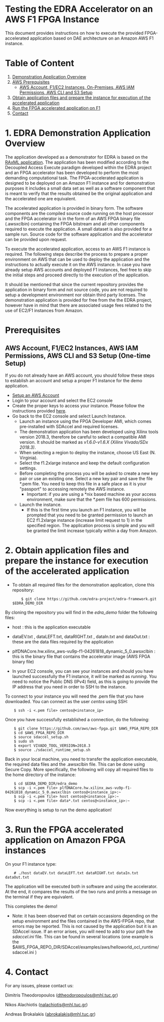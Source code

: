 # Testing the EDRA Accelerator on an AWS F1 FPGA Instance

This document provides instructions on how to execute the provided FPGA-accelerated application based on DAE architecture on an Amazon AWS F1 instance. 

# Table of Content

1. [Demonstration Application Overview](#overview) 
2. [AWS Prerequisites](#prerequisites)
   * [AWS Account, F1/EC2 Instances, On-Premises, AWS IAM Permissions, AWS CLI and S3 Setup](#iss)
3. [Obtain application files and prepare the instance for execution of the accelerated application](#createapp)
4. [Run the FPGA accelerated application on F1](#runonf1)
5. [Contact](#read)


<a name="overview"></a>
# 1. EDRA Demonstration Application Overview

The application developed as a demonstrator for EDRA is based on the [RAxML application](https://github.com/stamatak/standard-RAxML). The application has been modified according to the Decoupled Access Execute paradigm developed within the EDRA project and an FPGA accelerator has been developed to perform the most demanding computational task. The FPGA-accelerated application is designed to be deployed on an Amazon F1 instance and for demonstration purposes it includes a small data set as well as a software component that is meant to verify that the results obtained be the original application and the accelerated one are equivalent.

The accelerated application is provided in binary form. The software components are the compiled source code running on the host processor and the FPGA accelerator is in the form of an AWS FPGA binary file (.awsxclbin) containing the FPGA bitstream and all other components required to execute the application. A small dataset is also provided for a sample run. Source code for the software application and the accelerator can be provided upon request.

To execute the accelerated application, access to an AWS F1 instance is required. The following steps describe the process to prepare a proper environment on AWS that can be used to deploy the application and the instructions to actually execute it on the AWS instance. In case you have already setup AWS accounts and deployed F1 instances, feel free to skip the initial steps and proceed directly to the execution of the application.

It should be mentioned that since the current repository provides the application in binary form and not source code, you are not required to setup a development environment nor obtain third party licenses. The demonstration application is provided for free from the the EDRA project, however have in mind that there are associated usage fees related to the use of EC2/F1 instances from Amazon. 

<a name="prerequisites"></a>
# Prerequisites
<a name="iss"></a>
## AWS Account, F1/EC2 Instances, AWS IAM Permissions, AWS CLI and S3 Setup (One-time Setup)
If you do not already have an AWS account, you should follow these steps to establish an account and setup a proper F1 instance for the demo application.

* [Setup an AWS Account](https://aws.amazon.com/free/)
* Login to your account and select the EC2 console
* Create the proper keys to access your instance. Please follow the instructions provided [here](http://docs.aws.amazon.com/AWSEC2/latest/APIReference/ec2-api-permissions.html).
* Go back to the EC2 console and select Launch Instance.
  * Launch an instance using the FPGA Developer AMI, which comes pre-installed with SDAccel and required licenses.
  * The demonstration application has been developed using Xilinx tools version 2018.3, therefore be careful to select a compatible AMI version. It should be marked as <i>v1.6.0-v1.6.X (Xilinx Vivado/SDx 2018.3)</i>.
  * When selecting a region to deploy the instance, choose US East (N. Virginia).
  * Select the f1.2xlarge instance and keep the default configuration settings.
  * Before completing the process you will be asked to create a new key pair or use an existing one. Select a new key pair and save the file \*.pem file. You need to keep this file in a safe place as it is your "passport" to accessing remotely the AWS instance.
    * Important: if you are using a *nix based machine as your access environment, make sure that the \*.pem file has 600 permissions. 
  * Launch the instance. 
     * If this is the first time you launch an F1 instance, you will be prompted that you need to be granted permission to launch an EC2 f1.2xlarge instance (increase limit request to 1) in the specified region. The application process is simple and you will be granted the limit increase typically within a day from Amazon.  

<a name="createapp"></a>
# 2. Obtain application files and prepare the instance for execution of the accelerated application

* To obtain all required files for the demonstration application, clone this repository: 

   ```
       $ git clone https://github.com/edra-project/edra-framework.git $EDRA_DEMO_DIR  
   ```
By cloning the repository you will find in the *edra_demo* folder the following files:
  * host : this is the application executable
  * dataEV.txt , dataLEFT.txt, dataRIGHT.txt ,  dataIn.txt and dataOut.txt : these are the data files required by the application
  * plfDNACore.hw.xilinx_aws-vu9p-f1-04261818_dynamic_5_0.awsxclbin : this is the binary file that contains the accelerator image (AWS FPGA binary file)

* In your EC2 console, you can see your instances and should you have launched successfully the F1 instance, it will be marked as *running*. You need to notice the Public DNS (IPv4) field, as this is going to provide the IP address that you need in order to SSH to the instance.

To connect to your instance you will need the .pem file that you have downloaded. You can connect as the user *centos* using SSH:

   ```
       $ ssh -i <.pem file> centos@<instance_ip>  
   ```
Once you have successfully established a connection, do the following:

   ```
       $ git clone https://github.com/aws/aws-fpga.git $AWS_FPGA_REPO_DIR
       $ cd $AWS_FPGA_REPO_DIR                                         
       $ source sdaccel_setup.sh
       $ sudo sh
       $ export VIVADO_TOOL_VERSION=2018.3
       $ source ./sdaccel_runtime_setup.sh
   ```

Back in your local machine, you need to transfer the application executable, the required data files and the .awsxclbin file. This can be done using Secure Copy. More specifically, the following will copy all required files to the home directory of the instance:

   ```
       $ cd $EDRA_DEMO_DIR/edra_demo
       $ scp -i <.pem file> plfDNACore.hw.xilinx_aws-vu9p-f1-04261818_dynamic_5_0.awsxclbin centos@<instance_ip>:~
       $ scp -i <.pem file> host centos@<instance_ip>:~
       $ scp -i <.pem file> data*.txt centos@<instance_ip>:~
   ```

Now everything is setup to run the demo application!

<a name="runonf1"></a>
# 3. Run the FPGA accelerated application on Amazon FPGA instances

On your F1 instance type:

   ```
       # ./host dataEV.txt dataLEFT.txt dataRIGHT.txt dataIn.txt dataOut.txt 
   ```

The application will be executed both in software and using the accelerator. At the end, it compares the results of the two runs and prints a message on the terminal if they are equivalent.

This completes the demo!

* Note: it has been observed that on certain occassions depending on the setup environment and the files contained in the AWS-FPGA repo, that errors may be reported. This is not caused by the application but it is an SDAccel issue. If an error arises, you will need to add to your path the *sdaccel.ini* file. This can be found in several locations (one example is the $AWS_FPGA_REPO_DIR/SDAccel/examples/aws/helloworld_ocl_runtime/sdaccel.ini )

<a name="read"></a>
# 4. Contact

For any issues, please contact us: 

Dimitris Theodoropoulos (dtheodoropoulos@mhl.tuc.gr)

Nikos Alachiotis (nalachiotis@mhl.tuc.gr)

Andreas Brokalakis (abrokalakis@mhl.tuc.gr)

